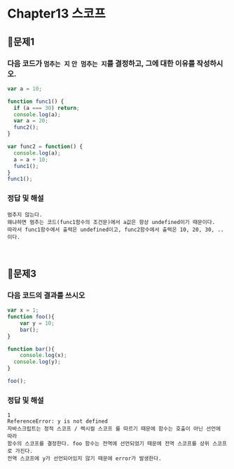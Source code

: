 # Chapter13 스코프
## 📌문제1
### 다음 코드가 `멈추는 지` `안 멈추는 지`를 결정하고, 그에 대한 이유를 작성하시오.
```js
var a = 10;

function func1() {
  if (a === 30) return;
  console.log(a);
  var a = 20;
  func2();
}

var func2 = function() {
  console.log(a);
  a = a + 10;
  func1();
}
func1();
```
### 정답 및 해설
```
멈추지 않는다.
왜냐하면 멈추는 코드(func1함수의 조건문)에서 a값은 항상 undefined이기 때문이다.
따라서 func1함수에서 출력은 undefined이고, func2함수에서 출력은 10, 20, 30, .. 이다.
```

<br>

## 📌문제3
### 다음 코드의 결과를 쓰시오
```js
var x = 1;
function foo(){
	var y = 10;
	bar();
}

function bar(){
	console.log(x);
  console.log(y);
}

foo();
```

### 정답 및 해설
```
1
ReferenceError: y is not defined
자바스크립트는 정적 스코프 / 렉시컬 스코프 를 따르기 때문에 함수는 호출이 아닌 선언에 따라 
함수의 스코프를 결정한다. foo 함수는 전역에 선언되었기 때문에 전역 스코프를 상위 스코프로 가진다.
전역 스코프에 y가 선언되어있지 않기 때문에 error가 발생한다.
```




<br>
